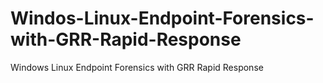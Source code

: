 # Windos-Linux-Endpoint-Forensics-with-GRR-Rapid-Response
Windows Linux Endpoint Forensics with GRR Rapid Response

